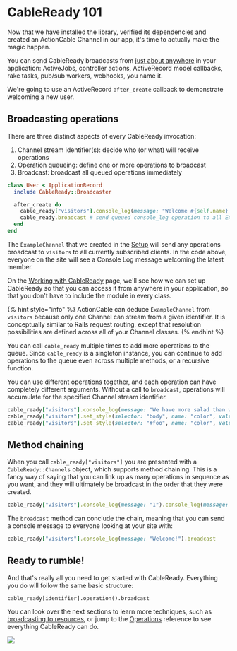 # CableReady 101

Now that we have installed the library, verified its dependencies and created an ActionCable Channel in our app, it's time to actually make the magic happen.

You can send CableReady broadcasts from [just about anywhere](cableready-everywhere.md) in your application: ActiveJobs, controller actions, ActiveRecord model callbacks, rake tasks, pub/sub workers, webhooks, you name it.

We're going to use an ActiveRecord `after_create` callback to demonstrate welcoming a new user.

## Broadcasting operations

There are three distinct aspects of every CableReady invocation:

1. Channel stream identifier\(s\): decide who \(or what\) will receive operations
2. Operation queueing: define one or more operations to broadcast
3. Broadcast: broadcast all queued operations immediately

```ruby
class User < ApplicationRecord
  include CableReady::Broadcaster

  after_create do
    cable_ready["visitors"].console_log(message: "Welcome #{self.name} to the site!")
    cable_ready.broadcast # send queued console_log operation to all ExampleChannel subscribers
  end
end
```

The `ExampleChannel` that we created in the [Setup](setup.md) will send any operations broadcast to `visitors` to all currently subscribed clients. In the code above, everyone on the site will see a Console Log message welcoming the latest member.

On the [Working with CableReady](usage.md#lets-get-comfortable) page, we'll see how we can set up CableReady so that you can access it from anywhere in your application, so that you don't have to include the module in every class.

{% hint style="info" %}
ActionCable can deduce `ExampleChannel` from `visitors` because only one Channel can stream from a given identifier. It is conceptually similar to Rails request routing, except that resolution possibilities are defined across all of your Channel classes.
{% endhint %}

You can call `cable_ready` multiple times to add more operations to the queue. Since `cable_ready` is a singleton instance, you can continue to add operations to the queue even across multiple methods, or a recursive function.

You can use different operations together, and each operation can have completely different arguments. Without a call to `broadcast`, operations will accumulate for the specified Channel stream identifier.

```ruby
cable_ready["visitors"].console_log(message: "We have more salad than we can eat.")
cable_ready["visitors"].set_style(selector: "body", name: "color", value: "red")
cable_ready["visitors"].set_style(selector: "#foo", name: "color", value: "blue")
```

## Method chaining

When you call `cable_ready["visitors"]` you are presented with a `CableReady::Channels` object, which supports method chaining. This is a fancy way of saying that you can link up as many operations in sequence as you want, and they will ultimately be broadcast in the order that they were created.

```ruby
cable_ready["visitors"].console_log(message: "1").console_log(message: "2")
```

The `broadcast` method can conclude the chain, meaning that you can send a console message to everyone looking at your site with:

```ruby
cable_ready["visitors"].console_log(message: "Welcome!").broadcast
```

## Ready to rumble!

And that's really all you need to get started with CableReady. Everything you do will follow the same basic structure:

`cable_ready[identifier].operation().broadcast`

You can look over the next sections to learn more techniques, such as [broadcasting to resources](broadcasting-to-resources.md#stream_for-and-broadcast_to), or jump to the [Operations](reference/operations/) reference to see everything CableReady can do.

![](.gitbook/assets/hasselhoff.jpg)

